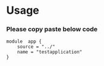 # Usage

### Please copy paste below code
```
module  app {
    source = "../"
    name = "testapplication"
}
```
